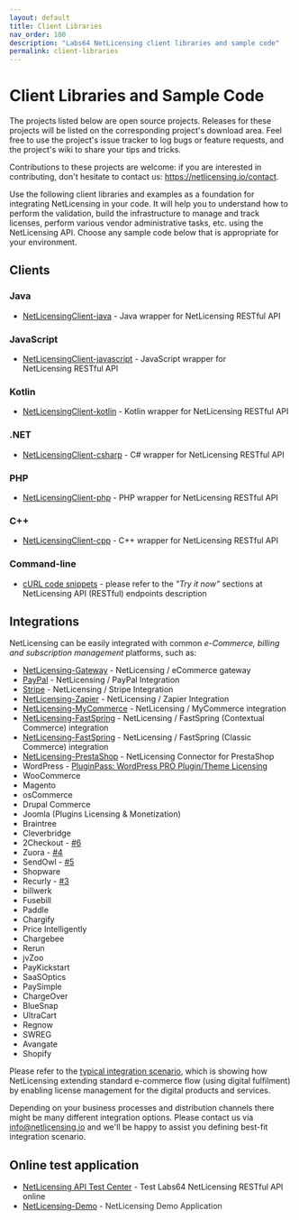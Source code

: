 ```yaml
---
layout: default
title: Client Libraries
nav_order: 100
description: "Labs64 NetLicensing client libraries and sample code"
permalink: client-libraries
---
```


Client Libraries and Sample Code
================================

The projects listed below are open source projects. Releases for these projects will be listed on the corresponding project's download area. Feel free to use the project's issue tracker to log bugs or feature requests, and the project's wiki to share your tips and tricks.

Contributions to these projects are welcome: if you are interested in contributing, don't hesitate to contact us: <a href="https://netlicensing.io/contact" class="external-link">https://netlicensing.io/contact</a>.

Use the following client libraries and examples as a foundation for integrating NetLicensing in your code. It will help you to understand how to perform the validation, build the infrastructure to manage and track licenses, perform various vendor administrative tasks, etc. using the NetLicensing API. Choose any sample code below that is appropriate for your environment.

Clients
-------

### Java

-   <a href="https://github.com/Labs64/NetLicensingClient-java" class="external-link">NetLicensingClient-java</a> - Java wrapper for NetLicensing RESTful API

### JavaScript

-   <a href="https://github.com/Labs64/NetLicensingClient-javascript" class="external-link">NetLicensingClient-javascript</a> - JavaScript wrapper for NetLicensing RESTful API

### Kotlin

-   <a href="https://github.com/Labs64/NetLicensingClient-kotlin" class="external-link">NetLicensingClient-kotlin</a> - Kotlin wrapper for NetLicensing RESTful API

### .NET

-   <a href="https://github.com/Labs64/NetLicensingClient-csharp" class="external-link">NetLicensingClient-csharp</a> - C\# wrapper for NetLicensing RESTful API

### PHP

-   <a href="https://github.com/Labs64/NetLicensingClient-php" class="external-link">NetLicensingClient-php</a> - PHP wrapper for NetLicensing RESTful API

### C++

-   <a href="https://github.com/Labs64/NetLicensingClient-cpp" class="external-link">NetLicensingClient-cpp</a> - C++ wrapper for NetLicensing RESTful API

### Command-line

-   [cURL code snippets](restful-api) - please refer to the *"Try it now"* sections at NetLicensing API (RESTful) endpoints description

Integrations
------------

NetLicensing can be easily integrated with common *e-Commerce, billing and subscription management* platforms, such as:

-   <a href="https://github.com/Labs64/NetLicensing-Gateway" class="external-link">NetLicensing-Gateway</a> - NetLicensing / eCommerce gateway
-   [PayPal](paypal) - NetLicensing / PayPal Integration
-   [Stripe](stripe) - NetLicensing / Stripe Integration
-   <a href="https://zapier.com/apps/netlicensing/integrations" class="external-link">NetLicensing-Zapier</a>
 -<span class="flex-auto mb-2"><span class="text-gray-dark mr-2"> NetLicensing / Zapier Integration</span></span>
-   <a href="https://github.com/Labs64/NetLicensing-Gateway/wiki/MyCommerce" class="external-link">NetLicensing-MyCommerce</a> - NetLicensing / MyCommerce integration
-   <a href="https://github.com/Labs64/NetLicensing-Gateway/wiki/FastSpring" class="external-link">NetLicensing-FastSpring</a> - NetLicensing / FastSpring (Contextual Commerce) integration
-   <a href="https://github.com/Labs64/NetLicensing-FastSpring" class="external-link">NetLicensing-FastSpring</a> - NetLicensing / FastSpring (Classic Commerce) integration
-   <a href="https://github.com/Labs64/NetLicensing-PrestaShop" class="external-link">NetLicensing-PrestaShop</a> - NetLicensing Connector for PrestaShop
-   WordPress - <a href="https://wordpress.org/plugins/pluginpass-pro-plugintheme-licensing/" class="external-link">PluginPass: WordPress PRO Plugin/Theme Licensing</a>
-   WooCommerce
-   Magento
-   osCommerce
-   Drupal Commerce
-   Joomla (Plugins Licensing & Monetization)
-   Braintree
-   Cleverbridge
-   2Checkout - <a href="https://github.com/Labs64/NetLicensing-Gateway/issues/6" class="external-link">#6</a>
-   Zuora - <a href="https://github.com/Labs64/NetLicensing-Gateway/issues/4" class="external-link">#4</a>
-   SendOwl - <a href="https://github.com/Labs64/NetLicensing-Gateway/issues/5" class="external-link">#5</a>
-   Shopware
-   Recurly - <a href="https://github.com/Labs64/NetLicensing-Gateway/issues/3" class="external-link">#3</a>
-   billwerk
-   Fusebill
-   Paddle
-   Chargify
-   Price Intelligently
-   Chargebee
-   Rerun
-   jvZoo
-   PayKickstart
-   SaaSOptics
-   PaySimple
-   ChargeOver
-   BlueSnap
-   UltraCart
-   Regnow
-   SWREG
-   Avangate
-   Shopify

Please refer to the <a href="https://github.com/Labs64/NetLicensing-Gateway/wiki" class="external-link">typical integration scenario</a>, which is showing how NetLicensing extending standard e-commerce flow (using digital fulfilment) by enabling license management for the digital products and services.

Depending on your business processes and distribution channels there might be many different integration options. Please contact us via <a href="mailto:info@netlicensing.io" class="external-link">info@netlicensing.io</a> and we'll be happy to assist you defining best-fit integration scenario.

Online test application
-----------------------

-   <a href="https://netlicensing.io/NetLicensing-API/" class="external-link">NetLicensing API Test Center</a> -
    Test Labs64 NetLicensing RESTful API online
-   <a href="https://github.com/Labs64/NetLicensing-Demo" class="external-link">NetLicensing-Demo</a> - <span
    style="color: rgb(36,41,46);">NetLicensing Demo Application</span>
